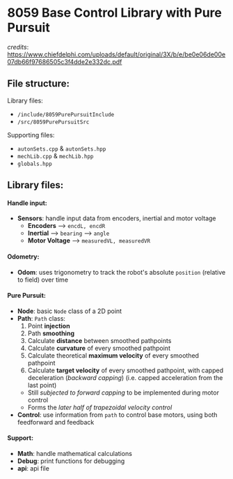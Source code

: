 # 8059 Base Control Library with Pure Pursuit

*credits*: https://www.chiefdelphi.com/uploads/default/original/3X/b/e/be0e06de00e07db66f97686505c3f4dde2e332dc.pdf

## File structure:
Library files:
- ```/include/8059PurePursuitInclude```
- ```/src/8059PurePursuitSrc```

Supporting files:
- `autonSets.cpp` & `autonSets.hpp`
- `mechLib.cpp` & `mechLib.hpp`
- `globals.hpp`

## Library files:
#### Handle input:
- **Sensors**: handle input data from encoders, inertial and motor voltage
  - **Encoders** --> `encdL, encdR`
  - **Inertial** --> `bearing` --> `angle`
  - **Motor Voltage** --> `measuredVL, measuredVR`


#### Odometry:
- **Odom**: uses trigonometry to track the robot's absolute `position` (relative to field) over time

#### Pure Pursuit:
- **Node**: basic `Node` class of a 2D point
- **Path**: `Path` class:
  1. Point **injection**
  2. Path **smoothing**
  3. Calculate **distance** between smoothed pathpoints
  4. Calculate **curvature** of every smoothed pathpoint
  5. Calculate theoretical **maximum velocity** of every smoothed pathpoint
  6. Calculate **target velocity** of every smoothed pathpoint, with capped deceleration (*backward capping*) (i.e. capped acceleration from the last point)
    - Still *subjected to forward capping* to be implemented during motor control
    - Forms the *later half of trapezoidal velocity control*
- **Control**: use information from `path` to control base motors, using both feedforward and feedback

#### Support:
- **Math**: handle mathematical calculations
- **Debug**: print functions for debugging
- **api**: api file

